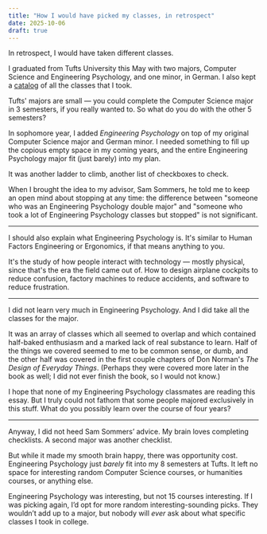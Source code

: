 ```yaml
---
title: "How I would have picked my classes, in retrospect"
date: 2025-10-06
draft: true
---
```


In retrospect, I would have taken different classes.

I graduated from Tufts University this May with two majors, Computer Science and Engineering Psychology, and one minor, in German. I also kept a [catalog](https://tufts.ben.page) of all the classes that I took.

Tufts' majors are small — you could complete the Computer Science major in 3 semesters, if you really wanted to. So what do you do with the other 5 semesters?

In sophomore year, I added *Engineering Psychology* on top of my original Computer Science major and German minor. I needed something to fill up the copious empty space in my coming years, and the entire Engineering Psychology major fit (just barely) into my plan.

It was another ladder to climb, another list of checkboxes to check.

When I brought the idea to my advisor, Sam Sommers, he told me to keep an open mind about stopping at any time: the difference between "someone who was an Engineering Psychology double major" and "someone who took a lot of Engineering Psychology classes but stopped" is not significant.

---

I should also explain what Engineering Psychology is. It's similar to Human Factors Engineering or Ergonomics, if that means anything to you.

It's the study of how people interact with technology — mostly physical, since that's the era the field came out of. How to design airplane cockpits to reduce confusion, factory machines to reduce accidents, and software to reduce frustration.

---

I did not learn very much in Engineering Psychology. And I did take all the classes for the major.

It was an array of classes which all seemed to overlap and which contained half-baked enthusiasm and a marked lack of real substance to learn. Half of the things we covered seemed to me to be common sense, or dumb, and the other half was covered in the first couple chapters of Don Norman's *The Design of Everyday Things*. (Perhaps they were covered more later in the book as well; I did not ever finish the book, so I would not know.)

I hope that none of my Engineering Psychology classmates are reading this essay. But I truly could not fathom that some people majored exclusively in this stuff. What do you possibly learn over the course of four years?

---

Anyway, I did not heed Sam Sommers’ advice. My brain loves completing checklists. A second major was another checklist.

But while it made my smooth brain happy, there was opportunity cost. Engineering Psychology just *barely* fit into my 8 semesters at Tufts. It left no space for interesting random Computer Science courses, or humanities courses, or anything else.

Engineering Psychology was interesting, but not 15 courses interesting. If I was picking again, I’d opt for more random interesting-sounding picks. They wouldn’t add up to a major, but nobody will *ever* ask about what specific classes I took in college.